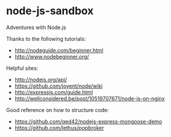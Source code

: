 node-js-sandbox
===============

Adventures with Node.js

Thanks to the following tutorials:
* http://nodeguide.com/beginner.html
* http://www.nodebeginner.org/

Helpful sites:
* http://nodejs.org/api/
* https://github.com/joyent/node/wiki
* http://expressjs.com/guide.html
* http://wellconsidered.be/post/10519707671/node-js-on-nginx

Good reference on how to structure code:
* https://github.com/qed42/nodejs-express-mongoose-demo
* https://github.com/lethus/popbroker